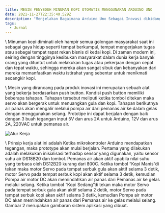 ```yaml
---
title: MESIN PENYEDUH MINUMAN KOPI OTOMATIS MENGGUNAKAN ARDUINO UNO
date: 2021-11-27T22:35:40.529Z
description: "Menjelakan Bagaimana Arduino Uno Sebagai Inovasi dibidang Mesin Minuman. "
tags:
  - Jurnal
---
```

\    Minuman kopi diminati oleh hampir semua golongan masyarakat saat ini sebagai gaya hidup seperti tempat berkumpul, tempat mengerjakan tugas atau sebagai tempat rapat rekan bisnis di kedai kopi. Di zaman modern ini, seiring dengan tingginya kesibukan masyarakat dalam dunia kerja banyak orang yang dituntut untuk melakukan tugas atau pekerjaan dengan cepat dan tepat waktu, sehingga mereka akan sangat sibuk dan kebanyakan dari mereka memanfaatkan waktu istirahat yang sebentar untuk menikmati secangkir kopi. 

\    Mesin yang dirancang pada produk inovasi ini merupakan sebuah alat yang bekerja berdasarkan push button. Kondisi push button memiliki beberapa tahapan. Tahapan tersebut meliputi ketika tombol ditekan maka servo akan bergerak untuk menuangkan gula dan kopi. Tahapan berikutnya air panas akan mengalir melalui pompa air dari pemanas air ke dalam gelas dengan menggunakan selang. Prototipe ini dapat berjalan dengan baik dengan 3 buah tegangan input 5V dan arus 2A untuk Arduino, 12V dan arus 2A, 220VAC untuk pemanas air.



![](https://i.pinimg.com/originals/11/af/dd/11afddf7dc20f72fc3edb054800c6e4b.jpg "Alur Kerja ")



\    Prinsip kerja alat ini adalah Ketika mikrokontroler Arduino mendapatkan tegangan, maka prototype akan mulai berjalan. Pertama yang dilakukan adalah melakukan inisialisasi terhadap sensor yang digunakan, yaitu sensor suhu air DS18B20 dan tombol. Pemanas air akan aktif apabila nilai suhu yang terbaca oleh DS12B20 kurang dari 800C.  Ketika tombol “Kopi Manis”di tekan maka motor Servo pada tempat serbuk gula akan aktif selama 3 detik, motor Servo pada tempat serbuk kopi akan aktif selama 3 detik, kemudian Pompa air motor DC akan memindahkan air panas dari Pemanas air ke gelas melalui selang. Ketika tombol “Kopi Sedang”di tekan maka motor Servo pada tempat serbuk gula akan aktif selama 2 detik, motor Servo pada tempat serbuk kopi akan aktif selama 3 detik, kemudian Pompa air motor DC akan memindahkan air panas dari Pemanas air ke gelas melalui selang. Gambar 2 merupakan gambaran sistem aplikasi yang dibuat.